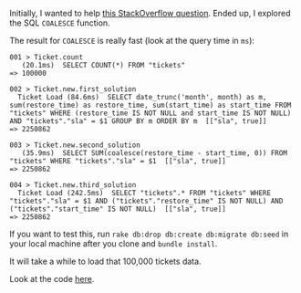 Initially, I wanted to help [this StackOverflow question](http://stackoverflow.com/q/42591051/1577357). Ended up, I explored the SQL `COALESCE` function.

The result for `COALESCE` is really fast (look at the query time in `ms`):

```
001 > Ticket.count
   (20.1ms)  SELECT COUNT(*) FROM "tickets"
=> 100000

002 > Ticket.new.first_solution
  Ticket Load (84.6ms)  SELECT date_trunc('month', month) as m, sum(restore_time) as restore_time, sum(start_time) as start_time FROM "tickets" WHERE (restore_time IS NOT NULL and start_time IS NOT NULL) AND "tickets"."sla" = $1 GROUP BY m ORDER BY m  [["sla", true]]
=> 2250862

003 > Ticket.new.second_solution
   (35.9ms)  SELECT SUM(coalesce(restore_time - start_time, 0)) FROM "tickets" WHERE "tickets"."sla" = $1  [["sla", true]]
=> 2250862

004 > Ticket.new.third_solution
  Ticket Load (242.5ms)  SELECT "tickets".* FROM "tickets" WHERE "tickets"."sla" = $1 AND ("tickets"."restore_time" IS NOT NULL) AND ("tickets"."start_time" IS NOT NULL)  [["sla", true]]
=> 2250862
 ```

 If you want to test this, run `rake db:drop db:create db:migrate db:seed` in your local machine after you clone and `bundle install`.

 It will take a while to load that 100,000 tickets data.

 Look at the code [here](coalesce_query_exploration/blob/master/app/models/ticket.rb).
